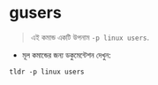 # gusers

> এই কমান্ড একটি উপনাম `-p linux users`.

- মূল কমান্ডের জন্য ডকুমেন্টেশন দেখুন:

`tldr -p linux users`
